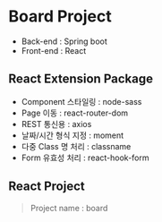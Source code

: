 # Board Project
- Back-end : Spring boot
- Front-end : React

## React Extension Package
- Component 스타일링 : node-sass
- Page 이동 : react-router-dom
- REST 통신용 : axios
- 날짜/시간 형식 지정 : moment
- 다중 Class 명 처리 : classname
- Form 유효성 처리 : react-hook-form

## React Project
> Project name : board

